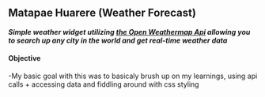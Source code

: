## Matapae Huarere (Weather Forecast)

***Simple weather widget utilizing [the Open Weathermap Api](https://openweathermap.org/api) allowing you to search up any city in the world and get real-time weather data***

#### Objective
-My basic goal with this was to basicaly brush up on my learnings, using api calls + accessing data and fiddling around with css styling
